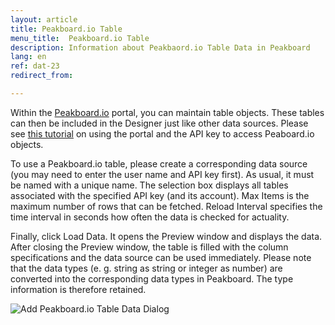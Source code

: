 ```yaml
---
layout: article
title: Peakboard.io Table
menu_title:  Peakboard.io Table
description: Information about Peakbaord.io Table Data in Peakboard
lang: en
ref: dat-23
redirect_from:

---
```

Within the [Peakboard.io](https://peakboard.io/myaccountlogin) portal, you can maintain table objects. These tables can then be included in the Designer just like other data sources. Please see [this tutorial](/peakboardio/01-en-intro-peakboard-io.html) on using the portal and the API key to access Peaboard.io objects.

To use a Peakboard.io table, please create a corresponding data source (you may need to enter the user name and API key first). As usual, it must be named with a unique name. The selection box displays all tables associated with the specified API key (and its account). Max Items is the maximum number of rows that can be fetched. Reload Interval specifies the time interval in seconds how often the data is checked for actuality.

Finally, click Load Data. It opens the Preview window and displays the data. After closing the Preview window, the table is filled with the column specifications and the data source can be used immediately. Please note that the data types (e. g. string as string or integer as number) are converted into the corresponding data types in Peakboard. The type information is therefore retained.

![Add Peakboard.io Table Data Dialog](/assets/images/data-sources/peakboard-io/datasource-peakboardio-table-01.png)
